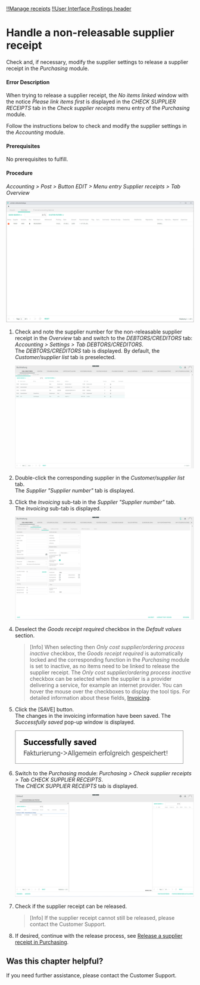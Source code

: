 [!!Manage receipts](../Operation/10_ManageReceipts.md)
[!!User Interface Postings header](../UserInterface/01_Header.md)

# Handle a non-releasable supplier receipt

Check and, if necessary, modify the supplier settings to release a supplier receipt in the *Purchasing* module.

#### Error Description

When trying to release a supplier receipt, the *No items linked* window with the notice *Please link items first* is displayed in the *CHECK SUPPLIER RECEIPTS* tab in the *Check supplier receipts* menu entry of the *Purchasing* module.

Follow the instructions below to check and modify the supplier settings in the *Accounting* module.

#### Prerequisites

No prerequisites to fulfill.

#### Procedure

*Accounting > Post > Button EDIT > Menu entry Supplier receipts > Tab Overview*

  ![Overview](../../Assets/Screenshots/RetailSuiteAccounting/Book/SupplierReceiptsOverview01.png "[Overview]")

1. Check and note the supplier number for the non-releasable supplier receipt in the *Overview* tab and switch to the *DEBTORS/CREDITORS* tab: *Accounting > Settings > Tab DEBTORS/CREDITORS*.    
    The *DEBTORS/CREDITORS* tab is displayed. By default, the *Customer/supplier list* tab is preselected.

    ![Customer/supplier list](../../Assets/Screenshots/RetailSuiteAccounting/Settings/CustomerSupplier/CustomerSupplierList.png "[Customer/supplier list]")

2. Double-click the corresponding supplier in the *Customer/supplier list* tab.  
    The *Supplier "Supplier number"* tab is displayed.

3. Click the *Invoicing* sub-tab in the *Supplier "Supplier number"* tab.  
    The *Invoicing* sub-tab is displayed.

    ![Invoicing](../../Assets/Screenshots/RetailSuiteAccounting/Settings/CustomerSupplier/GoodsReceiptNecessary.png "[Invoicing]")

4. Deselect the *Goods receipt required* checkbox in the *Default values* section.

    > [Info] When selecting then *Only cost supplier/ordering process inactive* checkbox, the *Goods receipt required* is automatically locked and the corresponding function in the *Purchasing* module is set to inactive, as no items need to be linked to release the supplier receipt. The *Only cost supplier/ordering process inactive* checkbox can be selected when the supplier is a provider delivering a service, for example an internet provider. You can hover the mouse over the checkboxes to display the tool tips. For detailed information about these fields, [Invoicing](../UserInterface/02a_DebtorsCreditors.md#invoicing).

5. Click the [SAVE] button.  
    The changes in the invoicing information have been saved. The *Successfully saved* pop-up window is displayed.

    ![Invoicing data saved](../../Assets/Screenshots/RetailSuiteAccounting/Settings/CustomerSupplier/InvoicingDataSaved.png "[Invoicing data saved]")

6. Switch to the *Purchasing* module: *Purchasing > Check supplier receipts > Tab CHECK SUPPLIER RECEIPTS*.   
    The *CHECK SUPPLIER RECEIPTS* tab is displayed.

    ![Check supplier receipts](../../Assets/Screenshots/RetailSuiteAccounting/Book/CheckSupplierReceipts01.png "[Check supplier receipts]")

7. Check if the supplier receipt can be released.
    > [Info] If the supplier receipt cannot still be released, please contact the Customer Support.    

8. If desired, continue with the release process, see [Release a supplier receipt in Purchasing](../Operation/10_ManageReceipts.md#release-a-supplier-receipt-in-purchasing).



## Was this chapter helpful?

If you need further assistance, please contact the Customer Support.
